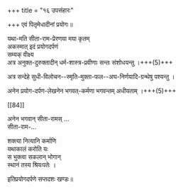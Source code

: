 +++
title = "१६ उपसंहारः"

+++
एवं पितृमेधादीनां प्रयोगः॥

यथा-मति सीता-राम-प्रेरणया मया कृतम्  
अकस्मात् इदं प्रयोगदर्पणं  
सम्यक् वीक्ष्य  
अत्र अनुक्त-दुरुक्तादीन् धर्म-शास्त्र-प्रवीणाः सन्तः संशोधयन्तु ।+++(5)+++ 

अत्र सन्देहे सुधी-विलोचन--स्मृति-मुक्ता-फल--अघ-निर्णयादि-ग्रन्थेषु पश्यन्तु ।  

अनेन प्रयोग-दर्पण-लेखनेन भगवत्-कर्मणा भगवन्तम् अधीयताम् ।+++(5)+++

[[84]]

अनेन भगवान् सीता-रामस्  …  
सीता-राम-…  

शक्त्या नित्यानि कर्माणि  
यथाकालं करोति यः  
स भुक्त्वा सकलान् भोगान्  
स्थानं तस्य श्रियःपतेः ।

इतिप्रयोगदर्पणे सप्तदशः खण्डः॥

